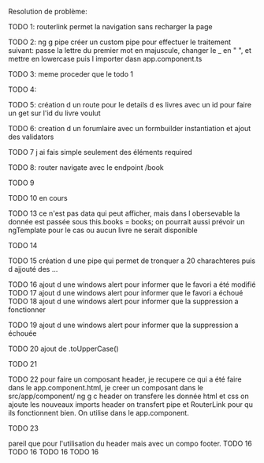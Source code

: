 Resolution de problème:

TODO 1: 
routerlink permet la navigation sans recharger la page 

TODO 2:
ng g pipe  créer un custom pipe pour effectuer le traitement suivant: passe la lettre du premier mot en majuscule, changer le _ en " ", et mettre en lowercase puis l importer dasn app.component.ts

TODO 3:
meme proceder que le todo 1

TODO 4:

TODO 5:
création d un route pour le details d es livres avec un id pour faire un get sur l'id du livre voulut

TODO 6:
creation d un forumlaire avec un formbuilder instantiation et ajout des validators 

TODO 7
j ai fais simple seulement des éléments required

TODO 8:
router navigate avec le endpoint /book

TODO 9

TODO 10
en cours

TODO 13
ce n'est pas data qui peut afficher, mais dans l obersevable la donnée   est passée sous 
this.books = books;
on pourrait aussi prévoir un ngTemplate pour le cas ou aucun livre ne serait disponible

TODO 14


TODO 15 
création d une pipe qui permet de tronquer a 20 charachteres puis d ajjouté des ... 

TODO 16 
ajout d une windows alert pour  informer que le favori a été modifié
TODO 17
ajout d une windows alert pour  informer que le favori a échoué
TODO 18
ajout d une windows alert pour  informer que la suppression a fonctionner 

TODO 19
ajout d une windows alert pour  informer que la suppression a échouée

TODO 20
ajout de .toUpperCase()

TODO 21

TODO 22
pour faire un composant header, je recupere ce qui a été faire dans le app.component.html, je creer un composant dans le src/app/component/ ng g c header on transfere les donnée html et css on ajoute les nouveaux imports header on transfert pipe et RouterLink pour qu ils fonctionnent bien. On utilise <app-header> dans le app.component.

TODO 23 

pareil que pour l'utilisation du header  mais avec un compo footer.
TODO 16 
TODO 16 
TODO 16 
TODO 16 
